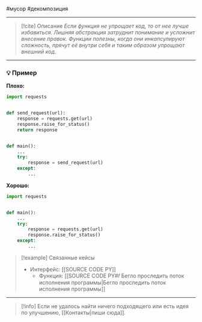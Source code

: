 #мусор #декомпозиция 
***

> [!cite] Описание
>_Если функция не упрощает код, то от нее лучше избавиться. Лишняя абстракция затруднит понимание и усложнит внесение правок. Функции полезны, когда они инкапсулируют сложность, прячут её внутри себя и таким образом упрощают внешний код._

***
### 💡 Пример


**Плохо:**
```python
import requests


def send_request(url):
	response = requests.get(url)
	response.raise_for_status()
	return response


def main():
	...
	try:
		response = send_request(url)
	except:
		...
```

**Хорошо:**
```python
import requests


def main():
	...
	try:
		response = requests.get(url)
		response.raise_for_status()
	except:
		...
```

> [!example] Связанные кейсы
>- Интерфейс: [[SOURCE CODE PY]]
>	- Функция: [[SOURCE CODE PY#𝑓 Бегло проследить поток исполнения программы|Бегло проследить поток исполнения программы]]

***

> [!info]
> Если не удалось найти ничего подходящего или есть идея по улучшению, [[Контакты|пиши сюда]].
